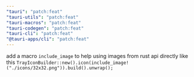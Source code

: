 ```yaml
---
"tauri": "patch:feat"
"tauri-utils": "patch:feat"
"tauri-macros": "patch:feat"
"tauri-codegen": "patch:feat"
"tauri-cli": "patch:feat"
"@tauri-apps/cli": "patch:feat"
---
```


add a macro `include_image` to help using images from rust api directly like this `TrayIconBuilder::new().icon(include_image!("./icons/32x32.png")).build().unwrap();`
